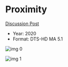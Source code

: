 # Proximity

[Discussion Post](https://www.avsforum.com/threads/bass-eq-for-filtered-movies.2995212/post-59922972)

* Year: 2020
* Format: DTS-HD MA 5.1

![img 0](https://i.imgur.com/ByRwxla.jpg)

![img 1](https://i.imgur.com/x1MCReD.png)

